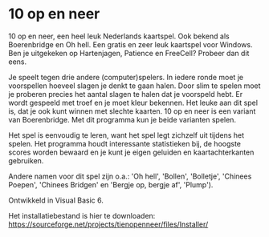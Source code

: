 # 10 op en neer
10 op en neer, een heel leuk Nederlands kaartspel. Ook bekend als Boerenbridge en Oh hell.
Een gratis en zeer leuk kaartspel voor Windows. Ben je uitgekeken op Hartenjagen, Patience en FreeCell? Probeer dan dit eens.

Je speelt tegen drie andere (computer)spelers. In iedere ronde moet je voorspellen hoeveel slagen je denkt te gaan halen. Door slim te spelen moet je proberen precies het aantal slagen te halen dat je voorspeld hebt. Er wordt gespeeld met troef en je moet kleur bekennen. Het leuke aan dit spel is, dat je ook kunt winnen met slechte kaarten.
10 op en neer is een variant van Boerenbridge. Met dit programma kun je beide varianten spelen.

Het spel is eenvoudig te leren, want het spel legt zichzelf uit tijdens het spelen.
Het programma houdt interessante statistieken bij, de hoogste scores worden bewaard en je kunt je eigen geluiden en kaartachterkanten gebruiken.

Andere namen voor dit spel zijn o.a.: 'Oh hell', 'Bollen', 'Bolletje', 'Chinees Poepen', 'Chinees Bridgen' en 'Bergje op, bergje af', 'Plump').

Ontwikkeld in Visual Basic 6.

Het installatiebestand is hier te downloaden: https://sourceforge.net/projects/tienopenneer/files/Installer/
